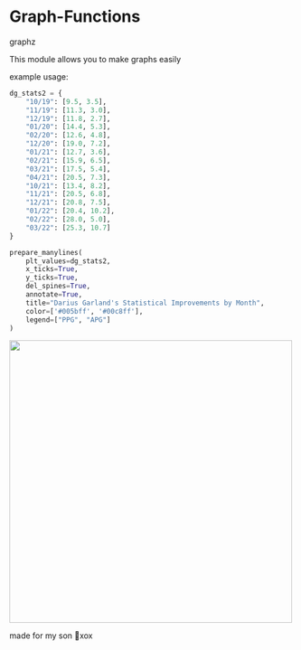 # Graph-Functions
graphz

This module allows you to make graphs easily

example usage:

```py
dg_stats2 = {
    "10/19": [9.5, 3.5],
    "11/19": [11.3, 3.0],
    "12/19": [11.8, 2.7],
    "01/20": [14.4, 5.3],
    "02/20": [12.6, 4.8],
    "12/20": [19.0, 7.2],
    "01/21": [12.7, 3.6],
    "02/21": [15.9, 6.5],
    "03/21": [17.5, 5.4],
    "04/21": [20.5, 7.3],
    "10/21": [13.4, 8.2],
    "11/21": [20.5, 6.8],
    "12/21": [20.8, 7.5],
    "01/22": [20.4, 10.2],
    "02/22": [28.0, 5.0],
    "03/22": [25.3, 10.7]
}

prepare_manylines(
    plt_values=dg_stats2,
    x_ticks=True,
    y_ticks=True,
    del_spines=True,
    annotate=True,
    title="Darius Garland's Statistical Improvements by Month",
    color=['#005bff', '#00c8ff'],
    legend=["PPG", "APG"]
)
```

<img src=https://i.imgur.com/NsdDLWh.png height=500></img>


made for my son 💙xox
